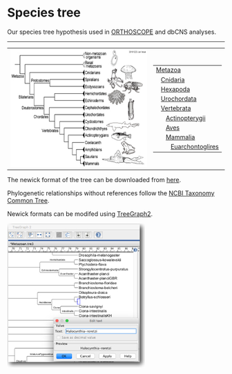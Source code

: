 # Species tree
 Our species tree hypothesis used in [ORTHOSCOPE](https://github.com/jun-inoue/orthoscope) and dbCNS analyses.

---

<table width="200" border="0">
  <tbody>
    <tr>
      <td><img src="images/SpeciesTree.jpg" width="422" height="273" alt=""/></td>
      <td><table width="200" border="0">
          <tr>
            <td><a href="https://github.com/jun-inoue/Species_tree/tree/master/images/SpeciesTree_Metazoa.pdf">Metazoa</a></td>
          </tr>
          <tr>
            <td>&nbsp;&nbsp;&nbsp;<a href="https://github.com/jun-inoue/Species_tree/raw/master/images/SpeciesTree_Cnidaria.pdf">Cnidaria</a></td>
          </tr>
          <tr>
            <td>&nbsp;&nbsp;&nbsp;<a href="https://github.com/jun-inoue/Species_tree/raw/master/images/SpeciesTree_Hexapoda.pdf">Hexapoda</a></td>
          </tr>
          <tr>
            <td>&nbsp;&nbsp;&nbsp;<a href="https://github.com/jun-inoue/Species_tree/raw/master/images/SpeciesTree_Urochordata.pdf">Urochordata</a></td>
          </tr>
          <tr>
            <td>&nbsp;&nbsp;&nbsp;<a href="https://github.com/jun-inoue/Species_tree/raw/master/images/SpeciesTree_Vertebrata.pdf">Vertebrata</a></td>
          </tr>
          <tr>
            <td>&nbsp;&nbsp;&nbsp;&nbsp;&nbsp;&nbsp;<a href="https://github.com/jun-inoue/Species_tree/raw/master/images/SpeciesTree_Actinopterygii.pdf">Actinopterygii</a></td>
          </tr>
          <tr>
            <td>&nbsp;&nbsp;&nbsp;&nbsp;&nbsp;&nbsp;<a href="https://github.com/jun-inoue/Species_tree/raw/master/images/SpeciesTree_Aves.pdf">Aves</a></td>
          </tr>
          <tr>
            <td>&nbsp;&nbsp;&nbsp;&nbsp;&nbsp;&nbsp;<a href="https://github.com/jun-inoue/Species_tree/raw/master/images/SpeciesTree_Mammalia.pdf">Mammalia</a></td>
          </tr>
          <tr>
            <td>&nbsp;&nbsp;&nbsp;&nbsp;&nbsp;&nbsp;&nbsp;&nbsp;&nbsp;<a href="https://github.com/jun-inoue/Species_tree/raw/master/images/SpeciesTree_Euarchontoglires.pdf">Euarchontoglires</a></td>
          </tr>
      </table></td>
    </tr>
  </tbody>
</table>

The newick format of the tree can be downloaded from [here](https://fish-evol.unit.oist.jp/Species_tree/examples/SpeciesTreeHypothesis.tre).

Phylogenetic relationships without references follow the [NCBI Taxonomy Common Tree](https://www.ncbi.nlm.nih.gov/Taxonomy/CommonTree/wwwcmt.cgi).

Newick formats can be modifed using [TreeGraph2](http://treegraph.bioinfweb.info/).

![treegraph2](images/treeGraph2.jpg)



<br />
<br />  

